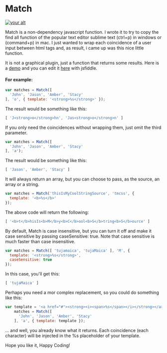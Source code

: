 Match
=======
[ ![your alt][1]](http://jsfiddle.net/tujamaica/rmznm/embedded/result/)

[1]: https://www.dropbox.com/s/tbcsx9betbxaaq6/qmatcher-preview.png?dl=1

Match is a non-dependency javascript function. I wrote it to try to copy the find all function of the popular
text editor sublime text (ctrl+p) in windows or (command+p) in mac.
I just wanted to wrap each coincidence of a user input between html tags and, as result, i came up was this nice little function.

It is not a graphical plugin, just a function that returns some results. Here is a [demo](http://jsfiddle.net/tujamaica/rmznm/embedded/result/) and you can edit it [here](http://jsfiddle.net/tujamaica/rmznm/) with jsfiddle.

#### For example:
```Javascript
var matches = Match([
  'John', 'Jason', 'Amber', 'Stacy'
], 'o', { template: '<strong>%s</strong>' });
```

The result would be something like this:

```Javascript
[ 'J<strong>o</strong>hn', 'Jas<strong>o</strong>n' ]
```

If you only need the coincidences without wrapping them, just omit the third parameter.

```Javascript
var matches = Match([
  'John', 'Jason', 'Amber', 'Stacy'
], 'a');
```

The result would be something like this:

```Javascript
[ 'Jason', 'Amber', 'Stacy' ]
```

It will always return an array, but you can choose to pass, as the source, an array or a string.

```Javascript
var matches = Match('thisIsMyCoolStringSource', 'tmcss', {
  template: '<b>%s</b>'
});
```

The above code will return the following:

```Javascript
[ '<b>t</b>hisIs<b>M</b>y<b>C</b>ool<b>S</b>tring<b>S</b>ource' ]
```

By default, Match is case insensitive, but you can turn it off and make it case sensitive by passing caseSensitive: true. Note that case sensitive is much faster than case insensitive.

```Javascript
var matches = Match([ 'tujamaica', 'tujaMaica' ], 'M', {
  template: '<strong>%s</strong>',
  caseSensitive: true
});
```

In this case, you'll get this:
```Javascript
[ 'tujaMaica' ]
```

Perhaps you need a mor complex replacement, so you could do something like this:

```Javascript
var template = '<a href="#"><strong><i><span>%s</span></i></strong></a>',
    matches = Match([
      'John', 'Jason', 'Amber', 'Stacy'
    ], 'a', { template: template });
```

... and well, you already know what it returns. Each coincidence (each character) will be injected in the %s placeholder of your template.

Hope you like it, Happy Coding!
